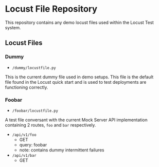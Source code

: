 # Locust File Repository

This repository contains any demo locust files used within
the Locust Test system.

## Locust Files

### Dummy

- ```/dummy/locustfile.py```

This is the current dummy file used in demo setups. This file
is the default file found in the Locust quick start and is
used to test deployments are functioning correctly.

### Foobar

- ```/foobar/locustfile.py```

A test file conversant with the current Mock Server API
implementation containing 2 routes, ```foo``` and ```bar```
respectively.

- ```/api/v1/foo```
  - GET
  - query: foobar
  - note: contains dummy intermittent failures 
- ```/api/v1/bar```
  - GET
